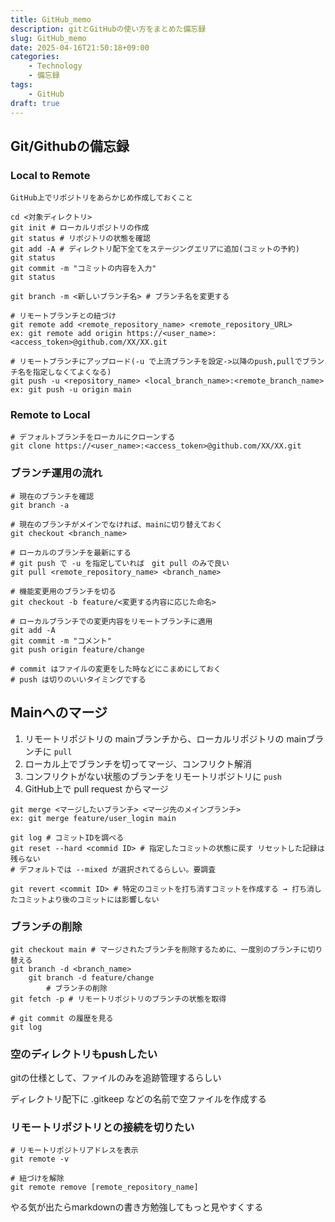 ```yaml
---
title: GitHub_memo
description: gitとGitHubの使い方をまとめた備忘録
slug: GitHub_memo
date: 2025-04-16T21:50:18+09:00
categories:
    - Technology
    - 備忘録
tags:
    - GitHub
draft: true
---
```

## Git/Githubの備忘録

### Local to Remote

```
GitHub上でリポジトリをあらかじめ作成しておくこと

cd <対象ディレクトリ>
git init # ローカルリポジトリの作成
git status # リポジトリの状態を確認
git add -A # ディレクトリ配下全てをステージングエリアに追加(コミットの予約)
git status
git commit -m "コミットの内容を入力"
git status

git branch -m <新しいブランチ名> # ブランチ名を変更する

# リモートブランチとの紐づけ
git remote add <remote_repository_name> <remote_repository_URL>
ex: git remote add origin https://<user_name>:<access_token>@github.com/XX/XX.git

# リモートブランチにアップロード(-u で上流ブランチを設定->以降のpush,pullでブランチ名を指定しなくてよくなる)
git push -u <repository_name> <local_branch_name>:<remote_branch_name>
ex: git push -u origin main
```

### Remote to Local

```
# デフォルトブランチをローカルにクローンする
git clone https://<user_name>:<access_token>@github.com/XX/XX.git
```

### ブランチ運用の流れ

```
# 現在のブランチを確認
git branch -a 

# 現在のブランチがメインでなければ、mainに切り替えておく
git checkout <branch_name> 

# ローカルのブランチを最新にする
# git push で -u を指定していれば　git pull のみで良い
git pull <remote_repository_name> <branch_name>

# 機能変更用のブランチを切る
git checkout -b feature/<変更する内容に応じた命名>

# ローカルブランチでの変更内容をリモートブランチに適用
git add -A
git commit -m "コメント"
git push origin feature/change

# commit はファイルの変更をした時などにこまめにしておく
# push は切りのいいタイミングでする
```

## Mainへのマージ

1. リモートリポジトリの mainブランチから、ローカルリポジトリの mainブランチに `pull`
2. ローカル上でブランチを切ってマージ、コンフリクト解消
3. コンフリクトがない状態のブランチをリモートリポジトリに `push`
4. GitHub上で pull request からマージ

```
git merge <マージしたいブランチ> <マージ先のメインブランチ>
ex: git merge feature/user_login main
	
git log # コミットIDを調べる
git reset --hard <commid ID> # 指定したコミットの状態に戻す リセットした記録は残らない
# デフォルトでは --mixed が選択されてるらしい。要調査

git revert <commit ID> # 特定のコミットを打ち消すコミットを作成する → 打ち消したコミットより後のコミットには影響しない
```

### ブランチの削除

```
git checkout main # マージされたブランチを削除するために、一度別のブランチに切り替える
git branch -d <branch_name>
	git branch -d feature/change
		# ブランチの削除
git fetch -p # リモートリポジトリのブランチの状態を取得
```

```
# git commit の履歴を見る
git log
```

### 空のディレクトリもpushしたい

gitの仕様として、ファイルのみを追跡管理するらしい

ディレクトリ配下に .gitkeep などの名前で空ファイルを作成する

### リモートリポジトリとの接続を切りたい

```
# リモートリポジトリアドレスを表示
git remote -v

# 紐づけを解除
git remote remove [remote_repository_name]
```

やる気が出たらmarkdownの書き方勉強してもっと見やすくする